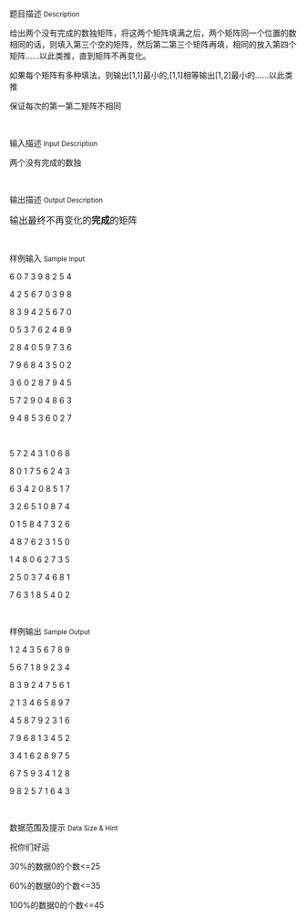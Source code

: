 <div class="panel panel-default">
<div class="area-title">
<span>
题目描述
<small>Description</small>
</span></div>
<div class="panel-body">

<p><span style="">给出两个没有完成的数独矩阵，将这两个矩阵填满之后，两个矩阵同一个位置的数相同的话，则填入第三个空的矩阵，然后第二第三个矩阵再填，相同的放入第四个矩阵……以此类推，直到矩阵不再变化。</span></p><p style=""><span style="">如果</span><span style="">每个矩阵有多种填法，则输出</span><span style="">[1,1]最小的,[1,1]相等输出[1,2]最小的……以此类推</span></p><p style=""><span style="">保证每次的第一第二矩阵不相同</span></p><p><br></p>

</div>
</div>

<div class="panel panel-default">
<div class="area-title">
<span>
输入描述
<small>Input Description</small>
</span></div>
<div class="panel-body">
<p style=""><span style="">两个没有完成的数独</span></p><p><br></p>

</div>
</div>
<div  class="panel panel-default">
<div class="area-title">
<span>
输出描述
<small>Output Description</small>
</span></div>
<div class="panel-body">

<p><span style=";font-family:宋体;font-size:16px">输出最终不再变化的</span><span style=";font-family:宋体;font-weight:bold;font-size:16px">完成</span><span style=";font-family:宋体;font-size:16px">的矩阵</span></p><p><br/></p>

</div>
</div>


<div class="panel panel-default">
<div class="area-title">
<span>
样例输入
<small>Sample Input</small>
</span></div>
<div class="panel-body">
<p style=""><span style="">6 0 7 3 9 8 2 5 4</span></p><p style=""><span style="">4 2 5 6 7 0 3 9 8</span></p><p style=""><span style="">8 3 9 4 2 5 6 7 0</span></p><p style=""><span style="">0 5 3 7 6 2 4 8 9</span></p><p style=""><span style="">2 8 4 0 5 9 7 3 6</span></p><p style=""><span style="">7 9 6 8 4 3 5 0 2</span></p><p style=""><span style="">3 6 0 2 8 7 9 4 5</span></p><p style=""><span style="">5 7 2 9 0 4 8 6 3</span></p><p style=""><span style="">9 4 8 5 3 6 0 2 7</span></p><p style=""><span style=""> </span></p><p style=""><span style="">5 7 2 4 3 1 0 6 8</span></p><p style=""><span style="">8 0 1 7 5 6 2 4 3</span></p><p style=""><span style="">6 3 4 2 0 8 5 1 7</span></p><p style=""><span style="">3 2 6 5 1 0 8 7 4</span></p><p style=""><span style="">0 1 5 8 4 7 3 2 6</span></p><p style=""><span style="">4 8 7 6 2 3 1 5 0</span></p><p style=""><span style="">1 4 8 0 6 2 7 3 5</span></p><p style=""><span style="">2 5 0 3 7 4 6 8 1</span></p><p style=""><span style="">7 6 3 1 8 5 4 0 2</span></p><p><br></p>

</div>
</div>

<div class="panel panel-default">
<div class="area-title">
<span>
样例输出
<small>Sample Output</small>
</span></div>
<div class="panel-body">
<p style=""><span style="">1 2 4 3 5 6 7 8 9</span></p><p style=""><span style="">5 6 7 1 8 9 2 3 4</span></p><p style=""><span style="">8 3 9 2 4 7 5 6 1</span></p><p style=""><span style="">2 1 3 4 6 5 8 9 7</span></p><p style=""><span style="">4 5 8 7 9 2 3 1 6</span></p><p style=""><span style="">7 9 6 8 1 3 4 5 2</span></p><p style=""><span style="">3 4 1 6 2 8 9 7 5</span></p><p style=""><span style="">6 7 5 9 3 4 1 2 8</span></p><p style=""><span style="">9 8 2 5 7 1 6 4 3</span></p><p><br></p>

</div>
</div>

<div class="panel panel-default">
<div class="area-title">
<span>
数据范围及提示
<small>Data Size & Hint</small>
</span></div>
<div class="panel-body">
<p><span style="">祝你们好运</span></p><p><span style="">30%的数据0的个数&lt;=25</span></p><p><span style="">60%的数据0的个数&lt;=35</span></p><p><span style="">100%的数据0的个数&lt;=45</span></p><p><br></p>
</div>
</div>